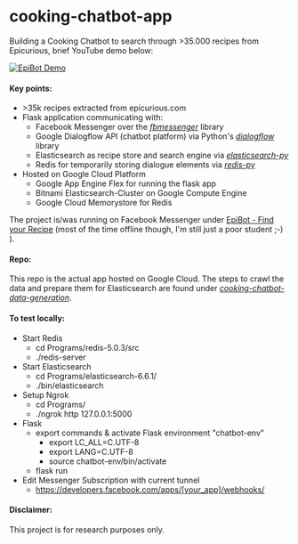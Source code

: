 # cooking-chatbot-app

Building a Cooking Chatbot to search through >35.000 recipes from Epicurious, brief YouTube demo below:

[![EpiBot Demo](https://img.youtube.com/vi/UUA2kssApyA/1.jpg)](https://www.youtube.com/watch?v=UUA2kssApyA)


#### Key points:
- \>35k recipes extracted from epicurious.com
- Flask application communicating with:
  - Facebook Messenger over the [*fbmessenger*](https://github.com/rehabstudio/fbmessenger) library
  - Google Dialogflow API (chatbot platform) via Python's [*dialogflow*](https://dialogflow-python-client-v2.readthedocs.io/en/latest/) library
  - Elasticsearch as recipe store and search engine via [*elasticsearch-py*](https://elasticsearch-py.readthedocs.io/en/master/)
  - Redis for temporarily storing dialogue elements via [*redis-py*](https://redis-py.readthedocs.io/en/latest/)
- Hosted on Google Cloud Platform
  - Google App Engine Flex for running the flask app
  - Bitnami Elasticsearch-Cluster on Google Compute Engine
  - Google Cloud Memorystore for Redis

The project is/was running on Facebook Messenger under [EpiBot - Find your Recipe](https://www.facebook.com/find.your.recipe.1/?modal=admin_todo_tour) (most of the time offline though, I'm still just a poor student ;-) ).

#### Repo:
This repo is the actual app hosted on Google Cloud. The steps to crawl the data and prepare them for Elasticsearch are found under [*cooking-chatbot-data-generation*](https://github.com/lukasb23/cooking-chatbot-data-generation).

#### To test locally:

- Start Redis
  - cd Programs/redis-5.0.3/src
  - ./redis-server
- Start Elasticsearch
  - cd Programs/elasticsearch-6.6.1/
  - ./bin/elasticsearch
- Setup Ngrok
  - cd Programs/
  - ./ngrok http 127.0.0.1:5000
- Flask
  - export commands & activate Flask environment "chatbot-env"
    - export LC_ALL=C.UTF-8
    - export LANG=C.UTF-8
    - source chatbot-env/bin/activate
  - flask run
- Edit Messenger Subscription with current tunnel
  - https://developers.facebook.com/apps/[your_app]/webhooks/
  
#### Disclaimer:

This project is for research purposes only.
